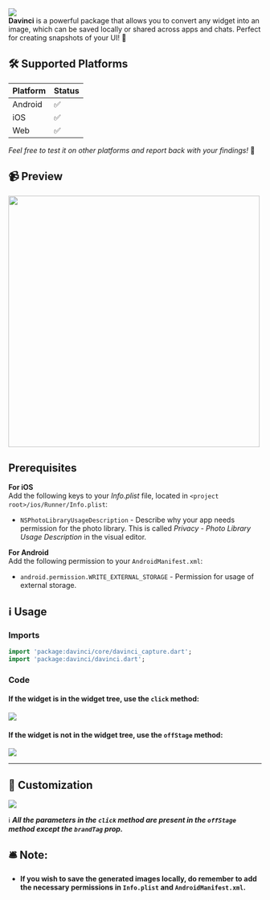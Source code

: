 <img src="https://i.ibb.co/wJMkxM5/Oakbridge-Middle-School.png">

<br>
<b>Davinci</b> is a powerful package that allows you to convert any widget into an image, which can be saved locally or shared across apps and chats. Perfect for creating snapshots of your UI! 📸

## 🛠️ Supported Platforms
| Platform | Status  |
| -------- | ------- |
| Android  | ✅      |
| iOS      | ✅      |
| Web      | ✅      |

*Feel free to test it on other platforms and report back with your findings!* 🚀

## 📹 Preview
<img src="https://i.ibb.co/3c4MkNK/screen-20241007-171726-ezgif-com-video-to-gif-converter.gif" height="500">

## Prerequisites

**For iOS**  
Add the following keys to your _Info.plist_ file, located in `<project root>/ios/Runner/Info.plist`:
- `NSPhotoLibraryUsageDescription` - Describe why your app needs permission for the photo library. This is called _Privacy - Photo Library Usage Description_ in the visual editor.

**For Android**  
Add the following permission to your `AndroidManifest.xml`:
- `android.permission.WRITE_EXTERNAL_STORAGE` - Permission for usage of external storage.

## ℹ️ Usage

### Imports
```dart
import 'package:davinci/core/davinci_capture.dart';
import 'package:davinci/davinci.dart';
```

### Code

#### If the widget is in the widget tree, use the `click` method:

<img src="https://i.ibb.co/tqzgRKt/click.png">

#### If the widget is not in the widget tree, use the `offStage` method:

<img src="https://i.ibb.co/MCjW4zM/offstage.png">

<hr>

## 🎨 Customization
<img src="https://i.ibb.co/48byC4m/props.png">

ℹ️ <i><b>All the parameters in the `click` method are present in the `offStage` method except the `brandTag` prop.</i></b>

## 🛎️ Note:
- **If you wish to save the generated images locally, do remember to add the necessary permissions in `Info.plist` and `AndroidManifest.xml`.**
